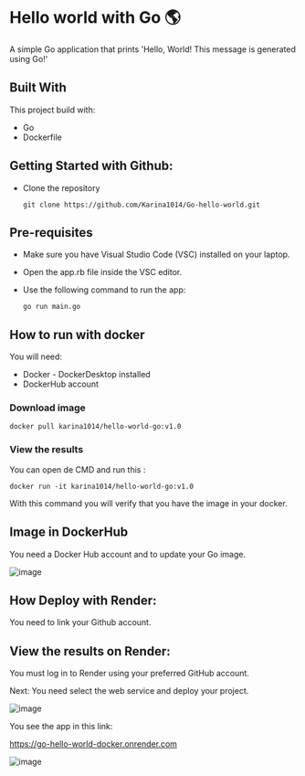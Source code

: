 # Hello world with Go 🌎

A simple Go application that prints 'Hello, World! This message is generated using Go!'

## Built With

This project build with:
 * Go
 * Dockerfile

## Getting Started with Github: 
* Clone the repository

    ```
    git clone https://github.com/Karina1014/Go-hello-world.git
    ```


## Pre-requisites

* Make sure you have Visual Studio Code (VSC) installed on your laptop.

* Open the app.rb file inside the VSC editor.

* Use the following command to run the app:

    ```
    go run main.go
    ```

## How to run with docker
You will need:

* Docker - DockerDesktop installed
* DockerHub account


### Download image
```
docker pull karina1014/hello-world-go:v1.0
```

### View the results
You can open de CMD and run this :
```
docker run -it karina1014/hello-world-go:v1.0
```
With this command you will verify that you have the image in your docker.

## Image in DockerHub

You need a Docker Hub account and to update your Go image.

![image](https://github.com/user-attachments/assets/b1b7e70a-8d5b-4f29-8849-c960a3f6a287)

## How Deploy with Render:

You need to link your Github account.

## View the results on Render:
You must log in to Render using your preferred GitHub account.

Next: You need select the web service and deploy your project.

![image](https://github.com/user-attachments/assets/b96ff8a2-a805-4468-b054-f2d08334f7c8)

You see the app in this link:

https://go-hello-world-docker.onrender.com

![image](https://github.com/user-attachments/assets/217a6b39-dd88-478d-8d38-dcc046fe99ff)
